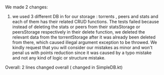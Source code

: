 We made 2 changes:
1. we used 3 different DB in for our storage : torrents , peers and stats and each of them has their related CRUD  functions.
    The tests failed because instead of deleting the stats or peers from their statsStorage or peersStorage respectively in their delete function,
    we deleted the relevant data from the torrentStorage after it was already been deleted from there, which caused illegal argument exception to be throwed. 
We kindly request that you will consider our mistakes as minor and won't penal us with points reduction since it was caused by a typo mistake and not any kind of logic or structure mistake.

Overall:
2 lines changed overall ( changed in SimpleDB.kt)